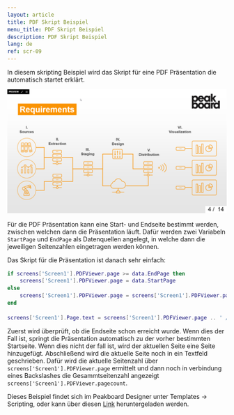 ```yaml
---
layout: article
title: PDF Skript Beispiel
menu_title: PDF Skript Beispiel
description: PDF Skript Beispiel
lang: de
ref: scr-09
---
```

In diesem skripting Beispiel wird das Skript für eine PDF Präsentation die automatisch startet erklärt.


![image_1](/assets/images/scripting/Scripting_Beispiele/PDF.png)

Für die PDF Präsentation kann eine Start- und Endseite bestimmt werden, zwischen welchen dann die Präsentation läuft.
Dafür werden zwei Variabeln `StartPage` und `EndPage` als Datenquellen angelegt, in welche dann die jeweiligen Seitenzahlen eingetragen werden können.

Das Skript für die Präsentation ist danach sehr einfach:

```lua
if screens['Screen1'].PDFViewer.page >= data.EndPage then
	screens['Screen1'].PDFViewer.page = data.StartPage
else
	screens['Screen1'].PDFViewer.page = screens['Screen1'].PDFViewer.page + 1
end

screens['Screen1'].Page.text = screens['Screen1'].PDFViewer.page .. ' /  ' .. screens['Screen1'].PDFViewer.pagecount

```

Zuerst wird überprüft, ob die Endseite schon erreicht wurde. Wenn dies der Fall ist, springt die Präsentation automatisch zu der vorher bestimmten Startseite.
Wenn dies nicht der fall ist, wird der aktuellen Seite eine Seite hinzugefügt.
Abschließend wird die aktuelle Seite noch in ein Textfeld geschrieben. Dafür wird die aktuelle Seitenzahl über `screens['Screen1'].PDFViewer.page` ermittelt und dann noch in verbindung eines Backslashes die Gesammtseitenzahl angezeigt `screens['Screen1'].PDFViewer.pagecount`.

Dieses Beispiel findet sich im Peakboard Designer unter Templates -> Scripting, oder kann über diesen [Link](https://github.com/Peakboard/CoolStuff/raw/master/Scripts/PDF%20Viewer/PDF%20Viewer.pbmx) heruntergeladen werden.
